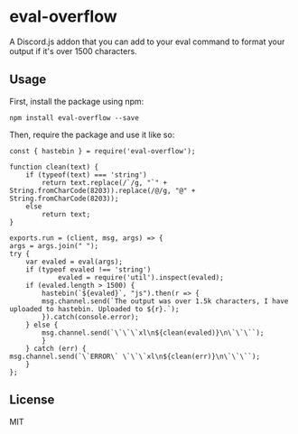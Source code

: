 # eval-overflow

A Discord.js addon that you can add to your eval command to format your output if it's over 1500 characters.

## Usage

First, install the package using npm:

    npm install eval-overflow --save

Then, require the package and use it like so:

    const { hastebin } = require('eval-overflow');

    function clean(text) {
        if (typeof(text) === 'string')
            return text.replace(/`/g, "`" + String.fromCharCode(8203)).replace(/@/g, "@" + String.fromCharCode(8203));
        else
            return text;
    }

    exports.run = (client, msg, args) => {
    args = args.join(" ");
    try {
        var evaled = eval(args);
        if (typeof evaled !== 'string')
                evaled = require('util').inspect(evaled);
        if (evaled.length > 1500) {
            hastebin(`${evaled}`, "js").then(r => {
            msg.channel.send(`The output was over 1.5k characters, I have uploaded to hastebin. Uploaded to ${r}.`);
            }).catch(console.error);
        } else {
            msg.channel.send(`\`\`\`xl\n${clean(evaled)}\n\`\`\``);
            }
        } catch (err) {
    msg.channel.send(`\`ERROR\` \`\`\`xl\n${clean(err)}\n\`\`\``);
        }
    };

## License

MIT
